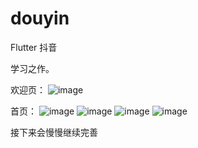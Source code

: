 # douyin

Flutter 抖音

学习之作。

欢迎页：
![image](https://github.com/zzg080643/flutter-douyin/blob/master/assets/pic/1.jpg)

首页：
![image](https://github.com/zzg080643/flutter-douyin/blob/master/assets/pic/2.jpg)
![image](https://github.com/zzg080643/flutter-douyin/blob/master/assets/pic/3.jpg)
![image](https://github.com/zzg080643/flutter-douyin/blob/master/assets/pic/4.jpg)
![image](https://github.com/zzg080643/flutter-douyin/blob/master/assets/pic/5.jpg)

接下来会慢慢继续完善
